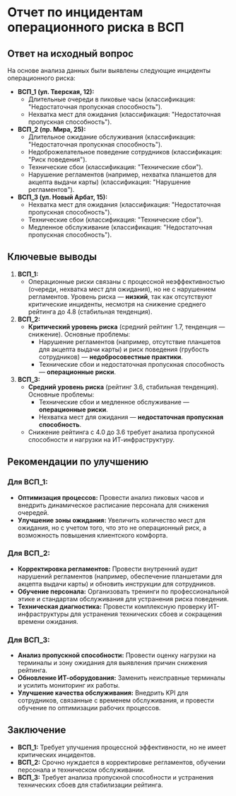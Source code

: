 # Отчет по инцидентам операционного риска в ВСП

## Ответ на исходный вопрос
На основе анализа данных были выявлены следующие инциденты операционного риска:
- **ВСП_1 (ул. Тверская, 12):** 
  - Длительные очереди в пиковые часы (классификация: "Недостаточная пропускная способность").
  - Нехватка мест для ожидания (классификация: "Недостаточная пропускная способность").
- **ВСП_2 (пр. Мира, 25):** 
  - Длительное ожидание обслуживания (классификация: "Недостаточная пропускная способность").
  - Недоброжелательное поведение сотрудников (классификация: "Риск поведения").
  - Технические сбои (классификация: "Технические сбои").
  - Нарушение регламентов (например, нехватка планшетов для акцепта выдачи карты) (классификация: "Нарушение регламентов").
- **ВСП_3 (ул. Новый Арбат, 15):** 
  - Нехватка мест для ожидания (классификация: "Недостаточная пропускная способность").
  - Технические сбои (классификация: "Технические сбои").
  - Медленное обслуживание (классификация: "Недостаточная пропускная способность").

## Ключевые выводы
1. **ВСП_1:** 
   - Операционные риски связаны с процессной неэффективностью (очереди, нехватка мест для ожидания), но не с нарушением регламентов. Уровень риска — **низкий**, так как отсутствуют критические инциденты, несмотря на снижение среднего рейтинга до 4.8 (стабильная тенденция).
2. **ВСП_2:** 
   - **Критический уровень риска** (средний рейтинг 1.7, тенденция — снижение). Основные проблемы:
     - Нарушение регламентов (например, отсутствие планшетов для акцепта выдачи карты) и риск поведения (грубость сотрудников) — **недобросовестные практики**.
     - Технические сбои и недостаточная пропускная способность — **операционные риски**.
3. **ВСП_3:** 
   - **Средний уровень риска** (рейтинг 3.6, стабильная тенденция). Основные проблемы:
     - Технические сбои и медленное обслуживание — **операционные риски**.
     - Нехватка мест для ожидания — **недостаточная пропускная способность**.
   - Снижение рейтинга с 4.0 до 3.6 требует анализа пропускной способности и нагрузки на ИТ-инфраструктуру.

## Рекомендации по улучшению
### Для ВСП_1:
- **Оптимизация процессов:** Провести анализ пиковых часов и внедрить динамическое расписание персонала для снижения очередей.
- **Улучшение зоны ожидания:** Увеличить количество мест для ожидания, но с учетом того, что это не операционный риск, а возможность повышения клиентского комфорта.

### Для ВСП_2:
- **Корректировка регламентов:** Провести внутренний аудит нарушений регламентов (например, обеспечение планшетами для акцепта выдачи карты) и обновить инструкции для сотрудников.
- **Обучение персонала:** Организовать тренинги по профессиональной этике и стандартам обслуживания для устранения риска поведения.
- **Техническая диагностика:** Провести комплексную проверку ИТ-инфраструктуры для устранения технических сбоев и сокращения времени ожидания.

### Для ВСП_3:
- **Анализ пропускной способности:** Провести оценку нагрузки на терминалы и зону ожидания для выявления причин снижения рейтинга.
- **Обновление ИТ-оборудования:** Заменить неисправные терминалы и усилить мониторинг их работы.
- **Улучшение качества обслуживания:** Внедрить KPI для сотрудников, связанные с временем обслуживания, и провести обучение по оптимизации рабочих процессов.

## Заключение
- **ВСП_1:** Требует улучшения процессной эффективности, но не имеет критических инцидентов.
- **ВСП_2:** Срочно нуждается в корректировке регламентов, обучении персонала и техническом обслуживании.
- **ВСП_3:** Требует анализа пропускной способности и устранения технических сбоев для стабилизации рейтинга.